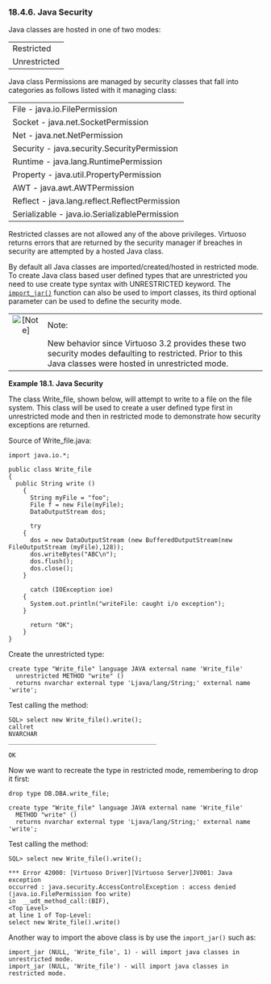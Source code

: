 <div>

<div>

<div>

<div>

### 18.4.6. Java Security

</div>

</div>

</div>

Java classes are hosted in one of two modes:

|              |
|--------------|
| Restricted   |
| Unrestricted |

Java class Permissions are managed by security classes that fall into
categories as follows listed with it managing class:

|                                               |
|-----------------------------------------------|
| File - java.io.FilePermission                 |
| Socket - java.net.SocketPermission            |
| Net - java.net.NetPermission                  |
| Security - java.security.SecurityPermission   |
| Runtime - java.lang.RuntimePermission         |
| Property - java.util.PropertyPermission       |
| AWT - java.awt.AWTPermission                  |
| Reflect - java.lang.reflect.ReflectPermission |
| Serializable - java.io.SerializablePermission |

Restricted classes are not allowed any of the above privileges. Virtuoso
returns errors that are returned by the security manager if breaches in
security are attempted by a hosted Java class.

By default all Java classes are imported/created/hosted in restricted
mode. To create Java class based user defined types that are
unrestricted you need to use create type syntax with UNRESTRICTED
keyword. The
<a href="fn_import_jar.html" class="link" title="import_jar"><code
class="function">import_jar()</code></a> function can also be used to
import classes, its third optional parameter can be used to define the
security mode.

<div>

|                              |                                                                                                                                                          |
|:----------------------------:|:---------------------------------------------------------------------------------------------------------------------------------------------------------|
| ![\[Note\]](images/note.png) | Note:                                                                                                                                                    |
|                              | New behavior since Virtuoso 3.2 provides these two security modes defaulting to restricted. Prior to this Java classes were hosted in unrestricted mode. |

</div>

<div>

**Example 18.1. Java Security**

<div>

The class Write_file, shown below, will attempt to write to a file on
the file system. This class will be used to create a user defined type
first in unrestricted mode and then in restricted mode to demonstrate
how security exceptions are returned.

Source of Write_file.java:

``` programlisting
import java.io.*;

public class Write_file
{
  public String write ()
    {
      String myFile = "foo";
      File f = new File(myFile);
      DataOutputStream dos;

      try
    {
      dos = new DataOutputStream (new BufferedOutputStream(new FileOutputStream (myFile),128));
      dos.writeBytes("ABC\n");
      dos.flush();
      dos.close();
    }

      catch (IOException ioe)
    {
      System.out.println("writeFile: caught i/o exception");
    }

      return "OK";
    }
}
```

Create the unrestricted type:

``` programlisting
create type "Write_file" language JAVA external name 'Write_file'
  unrestricted METHOD "write" ()
  returns nvarchar external type 'Ljava/lang/String;' external name 'write';
```

Test calling the method:

``` programlisting
SQL> select new Write_file().write();
callret
NVARCHAR
_________________________________________

OK
```

Now we want to recreate the type in restricted mode, remembering to drop
it first:

``` programlisting
drop type DB.DBA.write_file;

create type "Write_file" language JAVA external name 'Write_file'
  METHOD "write" ()
  returns nvarchar external type 'Ljava/lang/String;' external name 'write';
```

Test calling the method:

``` programlisting
SQL> select new Write_file().write();

*** Error 42000: [Virtuoso Driver][Virtuoso Server]JV001: Java exception
occurred : java.security.AccessControlException : access denied
(java.io.FilePermission foo write)
in  __udt_method_call:(BIF),
<Top Level>
at line 1 of Top-Level:
select new Write_file().write()
```

Another way to import the above class is by use the `import_jar()` such
as:

``` programlisting
import_jar (NULL, 'Write_file', 1) - will import java classes in unrestricted mode.
import_jar (NULL, 'Write_file') - will import java classes in restricted mode.
```

</div>

</div>

  

</div>

